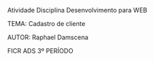 Atividade Disciplina Desenvolvimento para WEB

TEMA: Cadastro de cliente

AUTOR: Raphael Damscena

FICR ADS 3º PERÍODO
